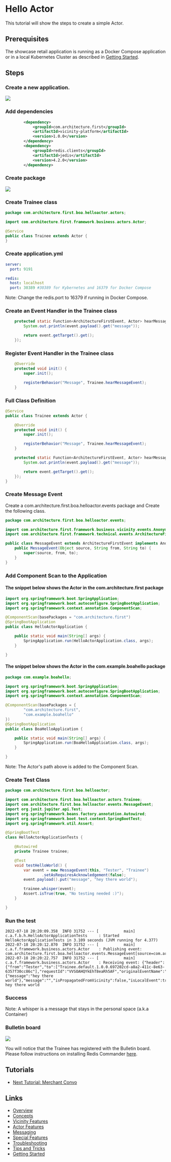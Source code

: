 # Hello Actor

This tutorial will show the steps to create a simple Actor.

## Prerequisites

The showcase retail application is running as a Docker Compose application or in a local Kubernetes Cluster as described in [Getting Started](../../README.md).

## Steps

### Create a new application.

![](images/Tutorials/Hello-Actor/Tutorials-Hello-Actor-New-Project.png)

### Add dependencies

```xml
		<dependency>
			<groupId>com.architecture.first</groupId>
			<artifactId>vicinity-platform</artifactId>
			<version>1.0.0</version>
		</dependency>
		<dependency>
			<groupId>redis.clients</groupId>
			<artifactId>jedis</artifactId>
			<version>4.2.0</version>
		</dependency>
```

### Create package

![](images/Tutorials/Hello-Actor/Tutorials-Hello-Actor-Create-Actor-Pkg.png)

### Create Trainee class

```java
package com.architecture.first.boa.helloactor.actors;

import com.architecture.first.framework.business.actors.Actor;

@Service
public class Trainee extends Actor {
}
```

### Create application.yml
```yaml
server:
  port: 9191

redis:
  host: localhost
  port: 30389 #30389 for Kybernetes and 16379 for Docker Compose
```

Note: Change the redis.port to 16379 if running in Docker Compose.

### Create an Event Handler in the Trainee class

```java
    protected static Function<ArchitectureFirstEvent, Actor> hearMessageEvent = (event -> {
        System.out.println(event.payload().get("message"));

        return event.getTarget().get();
    });
```

### Register Event Handler in the Trainee class

```java
    @Override
    protected void init() {
        super.init();

        registerBehavior("Message", Trainee.hearMessageEvent);
    }
```

### Full Class Definition

```java
@Service
public class Trainee extends Actor {

    @Override
    protected void init() {
        super.init();

        registerBehavior("Message", Trainee.hearMessageEvent);
    }

    protected static Function<ArchitectureFirstEvent, Actor> hearMessageEvent = (event -> {
        System.out.println(event.payload().get("message"));

        return event.getTarget().get();
    });
}
```

### Create Message Event

Create a com.architecture.first.boa.helloactor.events package and Create the following class.

```java
package com.architecture.first.boa.helloactor.events;

import com.architecture.first.framework.business.vicinity.events.AnonymousOkEvent;
import com.architecture.first.framework.technical.events.ArchitectureFirstEvent;

public class MessageEvent extends ArchitectureFirstEvent implements AnonymousOkEvent {
    public MessageEvent(Object source, String from, String to) {
        super(source, from, to);
    }
}
```

### Add Component Scan to the Application

#### The snippet below shows the Actor in the com.architecture.first package
```java
import org.springframework.boot.SpringApplication;
import org.springframework.boot.autoconfigure.SpringBootApplication;
import org.springframework.context.annotation.ComponentScan;

@ComponentScan(basePackages = "com.architecture.first")
@SpringBootApplication
public class HelloActorApplication {

	public static void main(String[] args) {
		SpringApplication.run(HelloActorApplication.class, args);
	}

}
```

#### The snippet below shows the Actor in the com.example.boahello package
```java
package com.example.boahello;

import org.springframework.boot.SpringApplication;
import org.springframework.boot.autoconfigure.SpringBootApplication;
import org.springframework.context.annotation.ComponentScan;

@ComponentScan(basePackages = {
        "com.architecture.first",
        "com.example.boahello"
})
@SpringBootApplication
public class BoaHelloApplication {

    public static void main(String[] args) {
        SpringApplication.run(BoaHelloApplication.class, args);
    }

}
```
Note: The Actor's path above is added to the Component Scan.

### Create Test Class

```java
package com.architecture.first.boa.helloactor;

import com.architecture.first.boa.helloactor.actors.Trainee;
import com.architecture.first.boa.helloactor.events.MessageEvent;
import org.junit.jupiter.api.Test;
import org.springframework.beans.factory.annotation.Autowired;
import org.springframework.boot.test.context.SpringBootTest;
import org.springframework.util.Assert;

@SpringBootTest
class HelloActorApplicationTests {

	@Autowired
	private Trainee trainee;

	@Test
	void testHelloWorld() {
		var event = new MessageEvent(this, "Tester", "Trainee")
				.setAsRequiresAcknowledgement(false);
		event.payload().put("message", "hey there world");

		trainee.whisper(event);
		Assert.isTrue(true, "No testing needed :)");
	}

}
```

### Run the test

```shell
2022-07-18 20:20:09.358  INFO 31752 --- [           main] c.a.f.b.h.HelloActorApplicationTests     : Started HelloActorApplicationTests in 3.109 seconds (JVM running for 4.377)
2022-07-18 20:20:12.870  INFO 31752 --- [           main] c.a.f.framework.business.actors.Actor    : Publishing event: com.architecture.first.boa.helloactor.events.MessageEvent[source=com.architecture.first.boa.helloactor.HelloActorApplicationTests@31b6fb14]
2022-07-18 20:20:22.757  INFO 31752 --- [           main] c.a.f.framework.business.actors.Actor    : Receiving event: {"header":{"from":"Tester","to":["Trainee.default.1.0.0.697202cd-a8a2-411c-8e63-6357f30cc86c"],"requestId":"VVSOAHQYkEhT8eaRh5AF","originalEventName":"MessageEvent"},"payload":{"message":"hey there world"},"message":"","isPropagatedFromVicinity":false,"isLocalEvent":true,"isAnnouncement":false,"wasHandled":false,"awaitResponse":false,"awaitTimeoutSeconds":30,"isPipelineEvent":false,"hasErrors":false,"isReply":false,"requiresAcknowledgement":false,"isToDoTask":false,"toDoLink":"","processLaterIfNoActorFound":false,"originalActorName":"","tasklist":"","index":0,"timestamp":1658190012865}
hey there world
```

### Success

Note: A whisper is a message that stays in the personal space (a.k.a Container)

### Bulletin board

![](images/Tutorials/Hello-Actor/Tutorials-Hello-Actor-Bulletin-board.png)

You will notice that the Trainee has registered with the Bulletin board.
Please follow instructions on installing Redis Commander [here](Tips-and-Tricks.md#install-redis-commander).

## Tutorials
- [Next Tutorial: Merchant Convo](Tutorials-Merchant-Convo.md)

## Links
- [Overview](Overview.md 'Overview')
- [Concepts](Concepts.md)
- [Vicinity Features](Vicinity-Features.md 'Vicinity Features')
- [Actor Features](Actor-Features.md)
- [Messaging](Messaging.md)
- [Special Features](Special-Features.md)
- [Troubleshooting](Troubleshooting.md)
- [Tips and Tricks](Tips-and-Tricks.md)
- [Getting Started](../../README.md)
